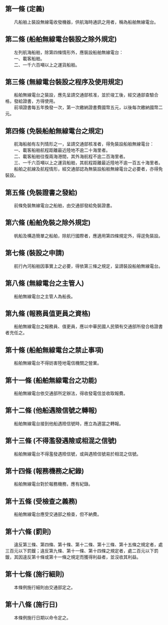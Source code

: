 第一條 (定義)
-------------
　　凡船舶上裝設無線電收發機器，供航海時通訊之用者，稱為船舶無線電台。  


第二條 (船舶無線電台裝設之除外規定)
-----------------------------------
　　左列航海船舶，除第四條情形外，應裝設船舶無線電台：  
　　一、載客船舶。  
　　二、一千六百噸以上之運貨船舶。  


第三條 (無線電台裝設之程序及使用規定)
-------------------------------------
　　船舶無線電台之裝設，應先呈請交通部核准，並於竣工後，經交通部查驗合格，發給證書，方得使用。  
　　前項證書每五年換發一次，第一次繳納證書費國幣五元，以後每次繳納國幣二元。  


第四條 (免裝船舶無線電台之規定)
-------------------------------
　　航海船舶有左列情形之一，呈請交通部核准者，得免裝設船舶無線電台：  
　　一、載客船舶航程距離最近陸地不逾二十海里者。  
　　二、載客船舶往復兩海港間，其外海航程不逾二百海里者。  
　　三、一千六百噸以上之運貨船舶，其航程距離最近陸地不逾一百五十海里者。  
　　船舶之航線及航程情形，經交通部認為無裝設船舶無線電台之必要者，亦得免裝設。  


第五條 (免裝證書之發給)
-----------------------
　　前條免裝無線電台之船舶，由交通部發給免裝證書。  


第六條 (船舶免裝之除外規定)
---------------------------
　　帆船及構造簡單之船舶，除航行國際者，應適用第四條規定外，得逕免裝設。  


第七條 (裝設之申請)
-------------------
　　航行內河船舶因事實上之必要，得依第三條之規定，呈請裝設船舶無線電台。  


第八條 (無線電台之主管人)
-------------------------
　　船舶無線電台之主管人為船長。  


第九條 (報務員值更員之資格)
---------------------------
　　船舶無線電台之報務員、值更員，應以中華民國人民領有交通部所發合格證書者充任之。  


第十條 (船舶無線電台之禁止事項)
-------------------------------
　　船舶無線電台不得妨害陸地電信機關之營業。  


第十一條 (船舶無線電台之功能)
-----------------------------
　　船舶無線電台依交通部所定辦法，得收發電信並收取報費。  


第十二條 (他船遇險信號之轉報)
-----------------------------
　　船舶無線電台接到他船遇險信號時，應立為適當之轉報。  


第十三條 (不得濫發遇險或相混之信號)
-----------------------------------
　　船舶無線電台不得濫發遇險信號，或與遇險信號易於相混之信號。  


第十四條 (報務機務之紀錄)
-------------------------
　　船舶無線電台對於報務機務，應有紀錄。  


第十五條 (受檢查之義務)
-----------------------
　　船舶無線電台應受交通部之檢查，但不納費。  


第十六條 (罰則)
---------------
　　違反第三條、第四條、第十條、第十二條、第十三條、第十五條之規定者，處三百元以下罰鍰；違反第九條、第十一條、第十四條之規定者，處二百元以下罰鍰，其因違反第十條或第十一條之規定而獲得利益者，並沒收其利益。  


第十七條 (施行細則)
-------------------
　　本條例施行細則由交通部定之。  


第十八條 (施行日)
-----------------
　　本條例施行日期以命令定之。